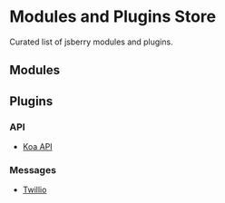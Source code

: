 # Modules and Plugins Store

Curated list of jsberry modules and plugins.

## Modules

## Plugins

### API

  - <a href="https://github.com/Dugnist/jsberry-koa-api">Koa API</a>

### Messages

  - <a href="https://github.com/Dugnist/jsberry-twillio">Twillio</a>
